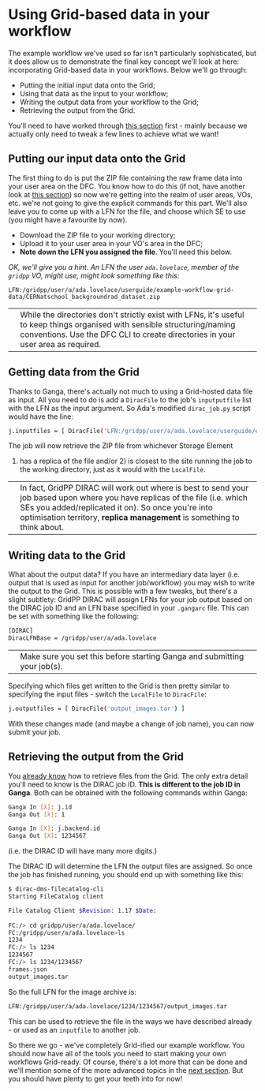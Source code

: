 # Using Grid-based data in your workflow
The example workflow we've used so far isn't particularly sophisticated,
but it does allow us to demonstrate the final key concept
we'll look at here: incorporating Grid-based data in your
workflows. Below we'll go through:

* Putting the initial input data onto the Grid;
* Using that data as the input to your workflow;
* Writing the output data from your workflow to the Grid;
* Retrieving the output from the Grid.

You'll need to have worked through
[this section](../example-workflow-grid/example-workflow-grid.md)
first - mainly because we actually only need to tweak a few lines
to achieve what we want!

## Putting our input data onto the Grid
The first thing to do is put the ZIP file containing the
raw frame data into your user area on the DFC.
You know how to do this
(if not, have another look at
[this section](../data-on-the-grid/data-on-the-grid.md))
so now we're getting into the realm of user areas, VOs, etc.
we're not going to give the explicit commands for this part.
We'll also leave you to come up with a LFN for the file,
and choose which SE to use (you might have a favourite by now).

* Download the ZIP file to your working directory;
* Upload it to your user area in your VO's area in the DFC;
* **Note down the LFN you assigned the file**. You'll need this below.

_OK, we'll give you a hint. An LFN the user `ada.lovelace`,
member of the `gridpp` VO, might use, might look something like this_:
```
LFN:/gridpp/user/a/ada.lovelace/userguide/example-workflow-grid-data/CERNatschool_backgroundrad_dataset.zip
```

<table>
<tr>
<td align='center'><i class="fa fa-lightbulb-o" style='font-size:3em'></i></td>
<td>
While the directories don't strictly exist with LFNs,
it's useful to keep things organised with sensible structuring/naming
conventions. Use the DFC CLI to create directories in your user area
as required.
</td>
</tr>
</table>


## Getting data from the Grid
Thanks to Ganga, there's actually not much to using a Grid-hosted
data file as input. All you need to do is add a 
`DiracFile` to the job's `inputputfile` list with the
LFN as the input argument. So Ada's modified `dirac_job.py` script
would have the line:

```bash
j.inputfiles = [ DiracFile('LFN:/gridpp/user/a/ada.lovelace/userguide/example-workflow-grid-data/CERNatschool_backgroundrad_dataset.zip') ]
```

The job will now retrieve the ZIP file from whichever Storage Element
1) has a replica of the file and/or 2) is closest to the site running the
job to the working directory, just as it would with the `LocalFile`.

<table>
<tr>
<td align='center'><i class="fa fa-info-circle" style='font-size:3em'></i></td>
<td>
In fact, GridPP DIRAC will work out where is best to send your job based
upon where you have replicas of the file (i.e. which SEs you added/replicated
it on). So once you're into optimisation territory, <strong>replica management</strong>
is something to think about.
</td>
</tr>
</table>

## Writing data to the Grid
What about the output data? If you have an intermediary data layer
(i.e. output that is used as input for another job/workflow)
you may wish to write the output to the Grid.
This is possible with a few tweaks, but there's a slight subtlety:
GridPP DIRAC will assign LFNs for your job output based on
the DIRAC job ID and an LFN base specified in your `.gangarc` file.
This can be set with something like the following:

```bash
[DIRAC]
DiracLFNBase = /gridpp/user/a/ada.lovelace
```

<table>
<tr>
<td align='center'><i class="fa fa-warning" style='font-size:3em'></i></td>
<td>
Make sure you set this before starting Ganga and submitting your job(s).
</td>
</tr>
</table>

Specifying which files get written to the Grid is then pretty similar
to specifying the input files - switch the `LocalFile` to `DiracFile`:

```bash
j.outputfiles = [ DiracFile('output_images.tar') ]
```

With these changes made (and maybe a change of job name),
you can now submit your job.

## Retrieving the output from the Grid
You
[already know](../data-on-the-grid/data-on-the-grid.md)
how to retrieve files from the Grid.
The only extra detail you'll need to know is the DIRAC job ID.
**This is different to the job ID in Ganga**.
Both can be obtained with the following commands within
Ganga:

```bash
Ganga In [X]: j.id
Ganga Out [X]: 1

Ganga In [X]: j.backend.id
Ganga Out [X]: 1234567
```

(i.e. the DIRAC ID will have many more digits.)

The DIRAC ID will determine the LFN the output files are assigned.
So once the job has finished running, you should end up with something
like this:

```bash
$ dirac-dms-filecatalog-cli 
Starting FileCatalog client

File Catalog Client $Revision: 1.17 $Date: 
            
FC:/> cd gridpp/user/a/ada.lovelace/
FC:/gridpp/user/a/ada.lovelace>ls
1234
FC:/> ls 1234
1234567
FC:/> ls 1234/1234567
frames.json
output_images.tar
```

So the full LFN for the image archive is:

```bash
LFN:/gridpp/user/a/ada.lovelace/1234/1234567/output_images.tar
```

This can be used to retrieve the file in the ways we have
described already - or used as an `inputfile` to another job.

So there we go - we've completely Grid-ified our example workflow.
You should now have all of the tools you need to start making your own
workflows Grid-ready.
Of course, there's a lot more that can be done
and we'll mention some of the more advanced topics in the
[next section](../whats-next/whats-next.md).
But you should have plenty to get your teeth into for now!
